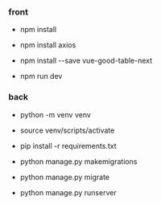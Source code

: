 ### front
- npm install
- npm install axios
- npm install --save vue-good-table-next


- npm run dev

### back 
- python -m venv venv
- source venv/scripts/activate
- pip install -r requirements.txt


- python manage.py makemigrations
- python manage.py migrate


- python manage.py runserver